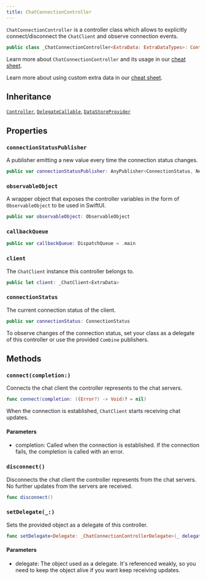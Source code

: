 ```yaml
---
title: ChatConnectionController
---
```


`ChatConnectionController` is a controller class which allows to explicitly
connect/disconnect the `ChatClient` and observe connection events.

``` swift
public class _ChatConnectionController<ExtraData: ExtraDataTypes>: Controller, DelegateCallable, DataStoreProvider 
```

Learn more about `ChatConnectionController` and its usage in our [cheat sheet](https://github.com/GetStream/stream-chat-swift/wiki/Cheat-Sheet#connection).

> 

Learn more about using custom extra data in our [cheat sheet](https://github.com/GetStream/stream-chat-swift/wiki/Cheat-Sheet#working-with-extra-data).

## Inheritance

[`Controller`](../controller), [`DelegateCallable`](../delegate-callable), [`DataStoreProvider`](../../database/data-store-provider)

## Properties

### `connectionStatusPublisher`

A publisher emitting a new value every time the connection status changes.

``` swift
public var connectionStatusPublisher: AnyPublisher<ConnectionStatus, Never> 
```

### `observableObject`

A wrapper object that exposes the controller variables in the form of `ObservableObject` to be used in SwiftUI.

``` swift
public var observableObject: ObservableObject 
```

### `callbackQueue`

``` swift
public var callbackQueue: DispatchQueue = .main
```

### `client`

The `ChatClient` instance this controller belongs to.

``` swift
public let client: _ChatClient<ExtraData>
```

### `connectionStatus`

The current connection status of the client.

``` swift
public var connectionStatus: ConnectionStatus 
```

To observe changes of the connection status, set your class as a delegate of this controller or use the provided
`Combine` publishers.

## Methods

### `connect(completion:)`

Connects the chat client the controller represents to the chat servers.

``` swift
func connect(completion: ((Error?) -> Void)? = nil) 
```

When the connection is established, `ChatClient` starts receiving chat updates.

#### Parameters

  - completion: Called when the connection is established. If the connection fails, the completion is called with an error.

### `disconnect()`

Disconnects the chat client the controller represents from the chat servers.
No further updates from the servers are received.

``` swift
func disconnect() 
```

### `setDelegate(_:)`

Sets the provided object as a delegate of this controller.

``` swift
func setDelegate<Delegate: _ChatConnectionControllerDelegate>(_ delegate: Delegate?) where Delegate.ExtraData == ExtraData 
```

> 

#### Parameters

  - delegate: The object used as a delegate. It's referenced weakly, so you need to keep the object alive if you want keep receiving updates.
